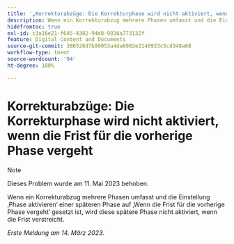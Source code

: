 ```yaml
---
title: '„Korrekturabzüge: Die Korrekturphase wird nicht aktiviert, wenn die Frist für die vorherige Phase vergeht“'
description: Wenn ein Korrekturabzug mehrere Phasen umfasst und die Einstellung „Phase aktivieren“ in einer späteren Phase auf „Wenn die Frist für die vorherige Phase vergeht“ gesetzt ist, wird diese spätere Phase nicht aktiviert, wenn die Frist verstreicht.
hidefromtoc: true
exl-id: c3a16e21-f645-4382-94d8-9836a773132f
feature: Digital Content and Documents
source-git-commit: 386528d7b99053a4da6982e2140933c5cd348a08
workflow-type: tm+mt
source-wordcount: '94'
ht-degree: 100%

---
```


# Korrekturabzüge: Die Korrekturphase wird nicht aktiviert, wenn die Frist für die vorherige Phase vergeht

<!--This article is on the WF and WFP TOC-->

>[!NOTE]
>
>Dieses Problem wurde am 11. Mai 2023 behoben.

Wenn ein Korrekturabzug mehrere Phasen umfasst und die Einstellung ‚Phase aktivieren‘ einer späteren Phase auf ‚Wenn die Frist für die vorherige Phase vergeht‘ gesetzt ist, wird diese spätere Phase nicht aktiviert, wenn die Frist verstreicht.

_Erste Meldung am 14. März 2023._
